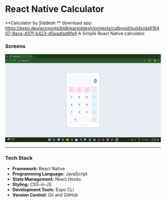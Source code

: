 # React Native Calculator  
**Calculator by Siddesh **
download app:
https://expo.dev/accounts/bidkikarsiddesh/projects/calbysid/builds/da618407-8aca-437f-b423-d5eaafad6fe9
A Simple React Native calculator.

### Screens
![App Screenshot](assets/images/screenshot_calc.png)

---

### Tech Stack

- **Framework:** React Native  
- **Programming Language:** JavaScript  
- **State Management:** React Hooks  
- **Styling:** CSS-in-JS  
- **Development Tools:** Expo CLI  
- **Version Control:** Git and GitHub  
